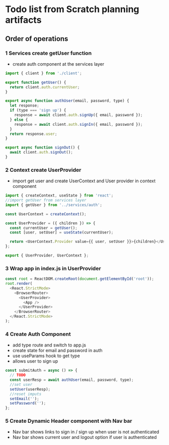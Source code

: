 # Todo list from Scratch planning artifacts

## Order of operations

### 1 Services create getUser function

- create auth component at the services layer

```js
import { client } from './client';

export function getUser() {
  return client.auth.currentUser;
}

export async function authUser(email, password, type) {
  let response;
  if (type === 'sign up') {
    response = await client.auth.signUp({ email, password });
  } else {
    response = await client.auth.signIn({ email, password });
  }
  return response.user;
}

export async function signOut() {
  await client.auth.signOut();
}
```

### 2 Context create UserProvider

- import get user and create UserContext and User provider in context component

```js
import { createContext, useState } from 'react';
//import getUser from services layer
import { getUser } from '../services/auth';

const UserContext = createContext();

const UserProvider = ({ children }) => {
  const currentUser = getUser();
  const [user, setUser] = useState(currentUser);

  return <UserContext.Provider value={{ user, setUser }}>{children}</UserContext.Provider>;
};

export { UserProvider, UserContext };
```

### 3 Wrap app in index.js in UserProvider

```js
const root = ReactDOM.createRoot(document.getElementById('root'));
root.render(
  <React.StrictMode>
    <BrowserRouter>
      <UserProvider>
        <App />
      </UserProvider>
    </BrowserRouter>
  </React.StrictMode>
);
```

### 4 Create Auth Component

- add type route and switch to app.js
- create state for email and password in auth
- use useParams hook to get type
- allows user to sign up

```js
const submitAuth = async () => {
  // TODO
  const userResp = await authUser(email, password, type);
  //set user
  setUser(userResp);
  //reset imputs
  setEmail('');
  setPassword('');
};
```

### 5 Create Dynamic Header component with Nav bar

- Nav bar shows links to sign in / sign up when user is not authenticated
- Nav bar shows current user and logout option if user is authenticated
